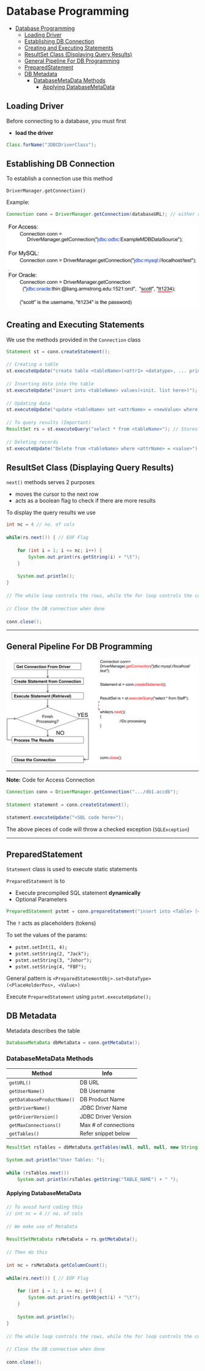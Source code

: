 # Database Programming

- [Database Programming](#database-programming)
  - [Loading Driver](#loading-driver)
  - [Establishing DB Connection](#establishing-db-connection)
  - [Creating and Executing Statements](#creating-and-executing-statements)
  - [ResultSet Class (Displaying Query Results)](#resultset-class-displaying-query-results)
  - [General Pipeline For DB Programming](#general-pipeline-for-db-programming)
  - [PreparedStatement](#preparedstatement)
  - [DB Metadata](#db-metadata)
    - [DatabaseMetaData Methods](#databasemetadata-methods)
      - [Applying DatabaseMetaData](#applying-databasemetadata)

## Loading Driver

Before connecting to a database, you must first

- **load the driver**

```java
Class.forName("JDBCDriverClass");
```

## Establishing DB Connection

To establish a connection use this method

`DriverManager.getConnection()`

Example:

```java
Connection conn = DriverManager.getConnection(databaseURL); // either relative or remote
```

![DatabaseConnectionProcedures](Image/DB%20Connection.jpg)

## Creating and Executing Statements

We use the methods provided in the `Connection` class

```java
Statement st = conn.createStatement();

// Creating a table
st.executeUpdate("create table <tableName>(<attr1> <datatype>, ... primary key(attr1))");

// Inserting data into the table
st.executeUpdate("insert into <tableName> values(<init. list here>)");

// Updating data
st.executeUpdate("update <tableName> set <attrName> = <newValue> where <attrName> = <newValue>");

// To query results (Important)
ResultSet rs = st.executeQuery("select * from <tableName>"); // Stores in ResultSet (row by row)

// Deleting records
st.executeUpdate("Delete from <tableName> where <attrName> = <value>")
```

## ResultSet Class (Displaying Query Results)

`next()` methods serves 2 purposes

- moves the cursor to the next row
- acts as a boolean flag to check if there are more results

To display the query results we use

```java
int nc = 4 // no. of cols

while(rs.next()) { // EOF Flag

    for (int i = 1; i <= nc; i++) {
        System.out.print(rs.getString(i) + "\t");
    }

    System.out.println();
}

// The while loop controls the rows, while the for loop controls the columns

// Close the DB connection when done

conn.close();
```

---

## General Pipeline For DB Programming

![DBPipeline](Image/DB%20Pipeline.jpg)

---

**Note:** Code for Access Connection

```java
Connection conn = DriverManager.getConnection(".../db1.accdb");

Statement statement = conn.createStatement();

statement.executeUpdate("<SQL code here>");
```

The above pieces of code will throw a checked exception (`SQLException`)

---

## PreparedStatement

`Statement` class is used to execute static statements

`PreparedStatement` is to

- Execute precompiled SQL statement **dynamically**
- Optional Parameters

```java
PreparedStatement pstmt = conn.prepareStatement("insert into <Table> (<attr(s)>) values (?, ?, ...)");
```

The `?` acts as placeholders (tokens)

To set the values of the params:

- `pstmt.setInt(1, 4);`
- `pstmt.setString(2, "Jack");`
- `pstmt.setString(3, "Johor");`
- `pstmt.setString(4, "FBF");`

General pattern is `<PreparedStatementObj>.set<DataType>(<PlaceHolderPos>, <Value>)`

Execute `PreparedStatement` using `pstmt.executeUpdate();`

## DB Metadata

Metadata describes the table

```java
DatabaseMetaData dbMetaData = conn.getMetaData();
```

### DatabaseMetaData Methods

| Method                     | Info                 |
|----------------------------|----------------------|
| `getURL()`                 | DB URL               |
| `getUserName()`            | DB Username          |
| `getDatabaseProductName()` | DB Product Name      |
| `getDriverName()`          | JDBC Driver Name     |
| `getDriverVersion()`       | JDBC Driver Version  |
| `getMaxConnections()`      | Max # of connections |
| `getTables()`              | Refer snippet below  |

```java
ResultSet rsTables = dbMetaData.getTables(null, null, null, new String[]{"Table"});

System.out.println("User Tables: ");

while (rsTables.next())
    System.out.println(rsTables.getString("TABLE_NAME") + " ");
```

#### Applying DatabaseMetaData

```java
// To avoid hard coding this 
// int nc = 4 // no. of cols

// We make use of MetaData

ResultSetMetaData rsMetaData = rs.getMetaData();

// Then do this

int nc = rsMetaData.getColumnCount();

while(rs.next()) { // EOF Flag

    for (int i = 1; i <= nc; i++) {
        System.out.print(rs.getObject(i) + "\t");
    }

    System.out.println();
}

// The while loop controls the rows, while the for loop controls the columns

// Close the DB connection when done

conn.close();
```
